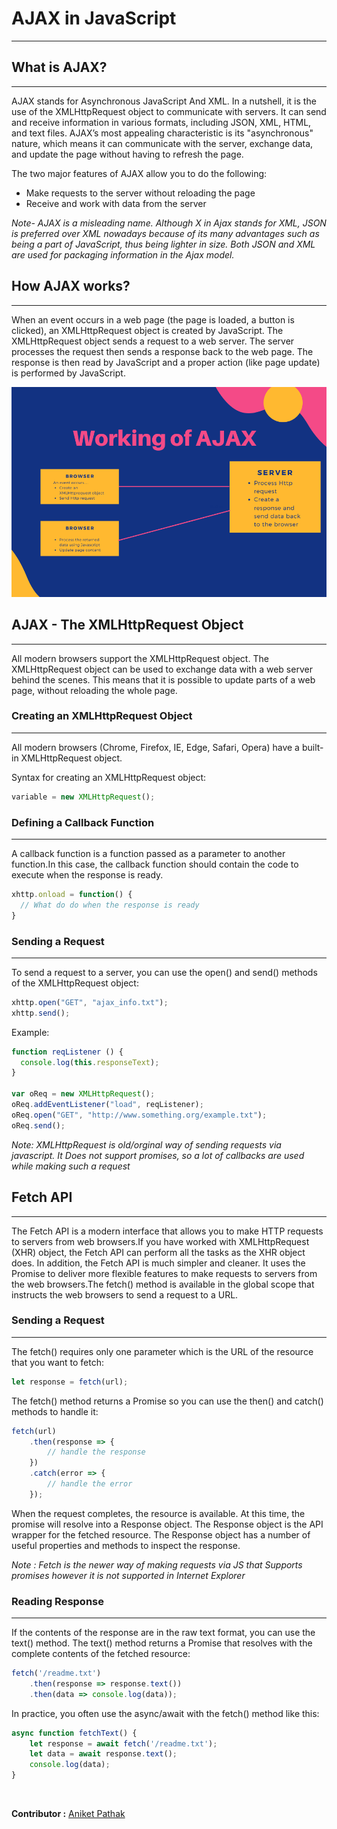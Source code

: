 # AJAX in JavaScript
---

## What is AJAX?
---

AJAX stands for Asynchronous JavaScript And XML. In a nutshell, it is the use of the XMLHttpRequest object to communicate with servers. It can send and receive information in various formats, including JSON, XML, HTML, and text files. AJAX’s most appealing characteristic is its "asynchronous" nature, which means it can communicate with the server, exchange data, and update the page without having to refresh the page.

The two major features of AJAX allow you to do the following:

- Make requests to the server without reloading the page
- Receive and work with data from the server

*Note- AJAX is a misleading name. Although X in Ajax stands for XML, JSON is preferred over XML nowadays because of its many advantages such as being a part of JavaScript, thus being lighter in size. Both JSON and XML are used for packaging information in the Ajax model.*

## How AJAX works?
---

When an event occurs in a web page (the page is loaded, a button is clicked), an XMLHttpRequest object is created by JavaScript. The XMLHttpRequest object sends a request to a web server. The server processes the request then sends a response back to the web page. The response is then read by JavaScript and a proper action (like page update) is performed by JavaScript.

![](AJAX.png)

## AJAX - The XMLHttpRequest Object
---

All modern browsers support the XMLHttpRequest object. The XMLHttpRequest object can be used to exchange data with a web server behind the scenes. This means that it is possible to update parts of a web page, without reloading the whole page.

### Creating an XMLHttpRequest Object
---

All modern browsers (Chrome, Firefox, IE, Edge, Safari, Opera) have a built-in XMLHttpRequest object.

Syntax for creating an XMLHttpRequest object:

```js
variable = new XMLHttpRequest();
```

### Defining a Callback Function
---

A callback function is a function passed as a parameter to another function.In this case, the callback function should contain the code to execute when the response is ready.

```js
xhttp.onload = function() {
  // What do do when the response is ready
}
```

### Sending a Request
---

To send a request to a server, you can use the open() and send() methods of the XMLHttpRequest object:

```js
xhttp.open("GET", "ajax_info.txt");
xhttp.send();
```

Example:

```js
function reqListener () {
  console.log(this.responseText);
}

var oReq = new XMLHttpRequest();
oReq.addEventListener("load", reqListener);
oReq.open("GET", "http://www.something.org/example.txt");
oReq.send();
```

*Note: XMLHttpRequest is old/orginal way of sending requests via javascript. It Does not support promises, so a lot of callbacks are used while making such a request*

## Fetch API
---

The Fetch API is a modern interface that allows you to make HTTP requests to servers from web browsers.If you have worked with XMLHttpRequest (XHR) object, the Fetch API can perform all the tasks as the XHR object does. In addition, the Fetch API is much simpler and cleaner. It uses the Promise to deliver more flexible features to make requests to servers from the web browsers.The fetch() method is available in the global scope that instructs the web browsers to send a request to a URL.

### Sending a Request
---

The fetch() requires only one parameter which is the URL of the resource that you want to fetch:

```js
let response = fetch(url);

```

The fetch() method returns a Promise so you can use the then() and catch() methods to handle it:

```js
fetch(url)
    .then(response => {
        // handle the response
    })
    .catch(error => {
        // handle the error
    });
```

When the request completes, the resource is available. At this time, the promise will resolve into a Response object. The Response object is the API wrapper for the fetched resource. The Response object has a number of useful properties and methods to inspect the response.

*Note : Fetch is the newer way of making requests via JS that Supports promises however it is not supported in Internet Explorer*

### Reading Response
---

If the contents of the response are in the raw text format, you can use the text() method. The text() method returns a Promise that resolves with the complete contents of the fetched resource:

```js
fetch('/readme.txt')
    .then(response => response.text())
    .then(data => console.log(data));
```

In practice, you often use the async/await with the fetch() method like this:

```js
async function fetchText() {
    let response = await fetch('/readme.txt');
    let data = await response.text();
    console.log(data);
}
```
<br> 

__Contributor :__ [Aniket Pathak](https://github.com/aniketpathak028)
